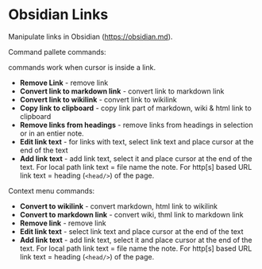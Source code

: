 # Obsidian Links

Manipulate links in Obsidian (https://obsidian.md).

Command pallete commands:

commands work when cursor is inside a link.

- **Remove Link** - remove link
- **Convert link to markdown link** - convert link to markdown link
- **Convert link to wikilink** - convert link to wikilink
- **Copy link to clipboard** - copy link part of markdown, wiki & html link to clipboard
- **Remove links from headings** - remove links from headings in selection or in an entier note.
- **Edit link text** - for links with text, select link text and place cursor at the end of the text
- **Add link text** - add link text, select it and place cursor at the end of the text. For local path link text = file name the note. For http[s] based URL link text = heading (`<head/>`) of the page.
  

Context menu commands:
- **Convert to wikilink** - convert markdown, html link to wikilink
- **Convert to markdown link** - convert wiki, thml link to markdown link
- **Remove link** - remove link
- **Edit link text** - select link text and place cursor at the end of the text
- **Add link text** - add link text, select it and place cursor at the end of the text. For local path link text = file name the note. For http[s] based URL link text = heading (`<head/>`) of the page.
